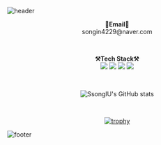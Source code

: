 ![header](https://capsule-render.vercel.app/api?type=waving&color=a3cca2&height=250&section=header&text=Inuk%20Song&fontSize=80&animation=fadeIn&fontAlignY=45)

<p align="center">
  <Strong>📧Email📧</Strong>
  </br>songin4229@naver.com</br>
</p>

</br>

<p align="center" display="inline-block">
  <Strong>⚒️Tech Stack⚒️</Strong><br>
  <img src="https://img.shields.io/badge/Python-3776AB.svg?&style=for-the-badge&logo=Python&logoColor=white"> 
   <img src="https://img.shields.io/badge/Linux-FCC624.svg?&style=for-the-badge&logo=Linux&logoColor=black">
   <img src="https://img.shields.io/badge/Git-F05032.svg?&style=for-the-badge&logo=Git&logoColor=black">
   <img src="https://img.shields.io/badge/Docker-2496ED.svg?&style=for-the-badge&logo=Docker&logoColor=black">
</p>

</br>

<div align="center">

![SsongIU's GitHub stats](https://github-readme-stats.vercel.app/api?username=SsongIU&show_icons=true&theme=swift)

</br>

[![trophy](https://github-profile-trophy.vercel.app/?username=SsongIU&row=1)](https://github.com/ryo-ma/github-profile-trophy)

</div>

![footer](https://capsule-render.vercel.app/api?type=waving&section=footer&color=a3cca2)
